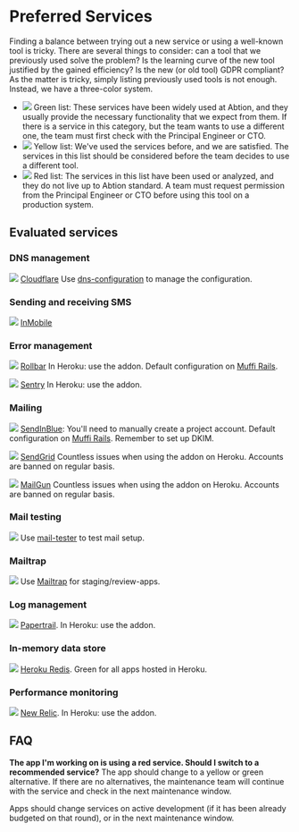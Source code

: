 # Preferred Services

Finding a balance between trying out a new service or using a well-known tool is tricky. There are several things to consider: can a tool that we previously used solve the problem? Is the learning curve of the new tool justified by the gained efficiency? Is the new (or old tool) GDPR compliant?
As the matter is tricky, simply listing previously used tools is not enough. Instead, we have a three-color system.

- ![](https://via.placeholder.com/10/00c900/?text=+) Green list: These services have been widely used at Abtion, and they usually provide the necessary functionality that we expect from them.
If there is a service in this category, but the team wants to use a different one, the team must first check with the Principal Engineer or CTO.
- ![](https://via.placeholder.com/10/ffff00/?text=+) Yellow list: We've used the services before, and we are satisfied. The services in this list should be considered before the team decides to use a different tool.
- ![](https://via.placeholder.com/10/f03c15/?text=+) Red list: The services in this list have been used or analyzed, and they do not live up to Abtion standard. A team must request permission from the Principal Engineer or CTO before using this tool on a production system.

## Evaluated services
### DNS management
![](https://via.placeholder.com/10/00c900/?text=+) [Cloudflare](https://www.cloudflare.com/) Use [dns-configuration](https://github.com/abtion/dns-configuration) to manage the configuration.

### Sending and receiving SMS
![](https://via.placeholder.com/10/00c900/?text=+) [InMobile](https://www.inmobile.com/)

### Error management
![](https://via.placeholder.com/10/00c900/?text=+) [Rollbar](rollbar.com) In Heroku: use the addon. Default configuration on [Muffi Rails](https://github.com/abtion/muffi).

![](https://via.placeholder.com/10/ffff00/?text=+) [Sentry](sentry.io) In Heroku: use the addon.

### Mailing
![](https://via.placeholder.com/10/f03c15/?text=+) [SendInBlue](https://www.sendinblue.com/): You'll need to manually create a project account. Default configuration on [Muffi Rails](https://github.com/abtion/muffi). Remember to set up DKIM.

![](https://via.placeholder.com/10/f03c15/?text=+) [SendGrid](https://sendgrid.com/) Countless issues when using the addon on Heroku. Accounts are banned on regular basis.

![](https://via.placeholder.com/10/f03c15/?text=+) [MailGun](mailgun.com) Countless issues when using the addon on Heroku. Accounts are banned on regular basis.

### Mail testing
![](https://via.placeholder.com/10/ffff00/?text=+) Use [mail-tester](https://www.mail-tester.com) to test mail setup.

### Mailtrap
![](https://via.placeholder.com/10/ffff00/?text=+) Use [Mailtrap](https://mailtrap.io) for staging/review-apps.

### Log management
![](https://via.placeholder.com/10/00c900/?text=+) [Papertrail](https://papertrailapp.com/). In Heroku: use the addon.

### In-memory data store
![](https://via.placeholder.com/10/00c900/?text=+) [Heroku Redis](https://elements.heroku.com/addons/heroku-redis). Green for all apps hosted in Heroku.

### Performance monitoring
![](https://via.placeholder.com/10/ffff00/?text=+) [New Relic](https://newrelic.com). In Heroku: use the addon.

## FAQ

**The app I'm working on is using a red service. Should I switch to a recommended service?**
The app should change to a yellow or green alternative. If there are no alternatives, the maintenance team will continue with the service and check in the next maintenance window.

Apps should change services on active development (if it has been already budgeted on that round), or in the next maintenance window.
